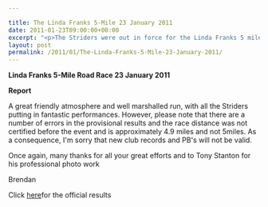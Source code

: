 ```yaml
---

title: The Linda Franks 5-Mile 23 January 2011
date: 2011-01-23T09:00:00+00:00
excerpt: "<p>The Striders were out in force for the Linda Franks 5 mile road race. John Parker stormed to victory, where he led from the start and pulled away with every stride to win this county series race by over 400 metres. His time was a scintillating 24.49 for this flat very fast course which has yet to be officially certified by the RRC. There were lots of PB's and outstanding performance by all. very well done everyone, Brendan Ward (Club Chairman) Linda Franks Photos Report Results</p>"
layout: post
permalink: /2011/01/The-Linda-Franks-5-Mile-23-January-2011/
---
```

**Linda Franks 5-Mile Road Race 23 January 2011**



 </p> 

**Report**

A great friendly atmosphere and well marshalled run, with all the Striders putting in fantastic performances. However, please note that there are a number of errors in the provisional results and the race distance was not certified before the event and is approximately 4.9 miles and not 5miles. As a consequence, I'm sorry that new club records and PB's will not be valid.

Once again, many thanks for all your great efforts and to Tony Stanton for his professional photo work

Brendan

Click <a href="http://www.almostathletes.org.uk/LindaFranks/2011/LF5mResults2011-1.pdf" target="_blank" rel="nofollow">here</a>for the official results